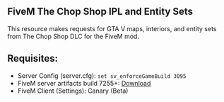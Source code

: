 ## FiveM The Chop Shop IPL and Entity Sets

This resource makes requests for GTA V maps, interiors, and entity sets from The Chop Shop DLC for the FiveM mod.

##  Requisites:
- Server Config (server.cfg): `set sv_enforceGameBuild 3095`
- FiveM server artifacts build 7255+: [Download](https://runtime.fivem.net/artifacts/fivem/build_server_windows/master/ "Download")
- FiveM Client (Settings): Canary (Beta)
